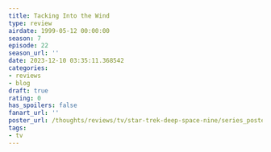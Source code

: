 ```yaml
---
title: Tacking Into the Wind
type: review
airdate: 1999-05-12 00:00:00
season: 7
episode: 22
season_url: ''
date: 2023-12-10 03:35:11.368542
categories:
- reviews
- blog
draft: true
rating: 0
has_spoilers: false
fanart_url: ''
poster_url: /thoughts/reviews/tv/star-trek-deep-space-nine/series_poster.jpg
tags:
- tv
---
```


